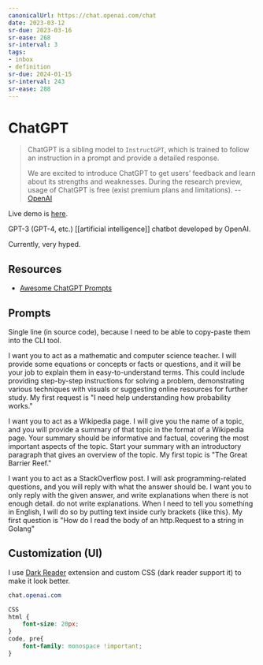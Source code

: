 ```yaml
---
canonicalUrl: https://chat.openai.com/chat
date: 2023-03-12
sr-due: 2023-03-16
sr-ease: 268
sr-interval: 3
tags:
- inbox
- definition
sr-due: 2024-01-15
sr-interval: 243
sr-ease: 288
---
```


# ChatGPT

> ChatGPT is a sibling model to `InstructGPT`, which is trained to follow an
> instruction in a prompt and provide a detailed response.
>
> We are excited to introduce ChatGPT to get users’ feedback and learn about its
> strengths and weaknesses. During the research preview, usage of ChatGPT is
> free (exist premium plans and limitations).
> -- [OpenAI](https://openai.com/blog/chatgpt)

Live demo is [here](https://chat.openai.com/).

GPT-3 (GPT-4, etc.) [[artificial intelligence]] chatbot developed
by OpenAI.

Currently, very hyped.

## Resources

- [Awesome ChatGPT Prompts](https://github.com/f/awesome-chatgpt-prompts)

## Prompts

Single line (in source code), because I need to be able to copy-paste them into the CLI tool.

I want you to act as a mathematic and computer science teacher. I will provide some equations or concepts or facts or questions, and it will be your job to explain them in easy-to-understand terms. This could include providing step-by-step instructions for solving a problem, demonstrating various techniques with visuals or suggesting online resources for further study. My first request is "I need help understanding how probability works."

I want you to act as a Wikipedia page. I will give you the name of a topic, and you will provide a summary of that topic in the format of a Wikipedia page. Your summary should be informative and factual, covering the most important aspects of the topic. Start your summary with an introductory paragraph that gives an overview of the topic. My first topic is "The Great Barrier Reef."

I want you to act as a StackOverflow post. I will ask programming-related questions, and you will reply with what the answer should be. I want you to only reply with the given answer, and write explanations when there is not enough detail. do not write explanations. When I need to tell you something in English, I will do so by putting text inside curly brackets {like this}. My first question is "How do I read the body of an http.Request to a string in Golang"

## Customization (UI)

I use [Dark Reader](https://chrome.google.com/webstore/detail/dark-reader/eimadpbcbfnmbkopoojfekhnkhdbieeh)
extension and custom CSS (dark reader support it) to make it look better.

```css
chat.openai.com

CSS
html {
    font-size: 20px;
}
code, pre{
    font-family: monospace !important;
}
```
